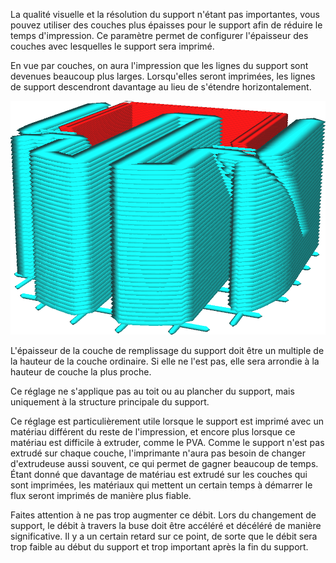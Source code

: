 La qualité visuelle et la résolution du support n'étant pas importantes, vous pouvez utiliser des couches plus épaisses pour le support afin de réduire le temps d'impression. Ce paramètre permet de configurer l'épaisseur des couches avec lesquelles le support sera imprimé.

En vue par couches, on aura l'impression que les lignes du support sont devenues beaucoup plus larges. Lorsqu'elles seront imprimées, les lignes de support descendront davantage au lieu de s'étendre horizontalement.

![L'épaisseur de la couche de remplissage du support est définie à trois fois la hauteur de la couche](../../../articles/images/support_infill_sparse_thickness.png)

L'épaisseur de la couche de remplissage du support doit être un multiple de la hauteur de la couche ordinaire. Si elle ne l'est pas, elle sera arrondie à la hauteur de couche la plus proche.

Ce réglage ne s'applique pas au toit ou au plancher du support, mais uniquement à la structure principale du support.

Ce réglage est particulièrement utile lorsque le support est imprimé avec un matériau différent du reste de l'impression, et encore plus lorsque ce matériau est difficile à extruder, comme le PVA. Comme le support n'est pas extrudé sur chaque couche, l'imprimante n'aura pas besoin de changer d'extrudeuse aussi souvent, ce qui permet de gagner beaucoup de temps. Étant donné que davantage de matériau est extrudé sur les couches qui sont imprimées, les matériaux qui mettent un certain temps à démarrer le flux seront imprimés de manière plus fiable.

Faites attention à ne pas trop augmenter ce débit. Lors du changement de support, le débit à travers la buse doit être accéléré et décéléré de manière significative. Il y a un certain retard sur ce point, de sorte que le débit sera trop faible au début du support et trop important après la fin du support.

